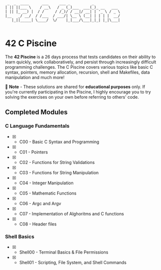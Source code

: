 ```
 _  _  ____      ___     ___ _          _            
| || ||___ \    / __\   / _ (_)___  ___(_)_ __   ___ 
| || |_ __) |  / /     / /_)/ / __|/ __| | '_ \ / _ \
|__   _/ __/  / /___  / ___/| \__ \ (__| | | | |  __/
   |_||_____| \____/  \/    |_|___/\___|_|_| |_|\___|
                                                     
```

# 42 C Piscine

The **42 Piscine** is a 26 days process that tests candidates on their ability to learn quickly, work collaboratively, and persist through increasingly difficult programming challenges. The C Piscine covers various topics like basic C syntax, pointers, memory allocation, recursion, shell and Makefiles, data manipulation and much more!

📌 **Note** - These solutions are shared for **educational purposes** only. If you're currently participating in the Piscine, I highly encourage you to try solving the exercises on your own before referring to others' code.

## Completed Modules

### C Language Fundamentals
- [x] - C00 - Basic C Syntax and Programming
- [x] - C01 - Pointers
- [x] - C02 - Functions for String Validations
- [x] - C03 - Functions for String Manipulation
- [x] - C04 - Integer Manipulation
- [x] - C05 - Mathematic Functions
- [x] - C06 - Argc and Argv
- [x] - C07 - Implementation of Alghoritms and C functions
- [x] - C08 - Header files
### Shell Basics
- [x] - Shell00 - Terminal Basics & File Permissions
- [x] - Shell01 - Scripting, File System, and Shell Commands
